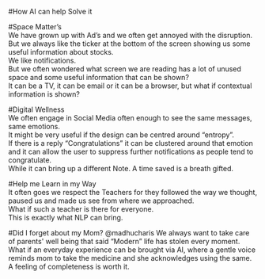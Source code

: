 #How AI can help Solve it  

#Space Matter’s  
We have grown up with Ad’s and we often get annoyed with the disruption.  
But we always like the ticker at the bottom of the screen showing us some useful information about stocks.  
We like notifications.   
But we often wondered what screen we are reading has a lot of unused space and some useful information that can be shown?  
It can be a TV, it can be email or it can be a browser, but what if contextual information is shown?  

#Digital Wellness  
We often engage in Social Media often enough to see the same messages, same emotions.  
It might be very useful if the design can be centred around “entropy”.  
If there is a reply “Congratulations” it can be clustered around that emotion and it can allow the user to suppress further notifications as people tend to congratulate.  
While it can bring up a different Note. 
A time saved is a breath gifted.  

#Help me Learn in my Way  
It often goes we respect the Teachers for they followed the way we thought, paused us and made us see from where we approached.   
What if such a  teacher is there for everyone.  
This is exactly what NLP can bring.

#Did I forget about my Mom? @madhucharis
We always want to take care of parents' well being that said “Modern” life has stolen every moment. What if an everyday experience can be brought via AI, where a gentle voice reminds mom to take the medicine and she acknowledges using the same. A feeling of completeness is worth it.

